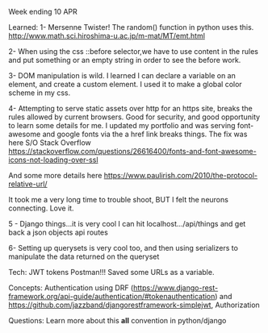 Week ending 10 APR

Learned:
1- Mersenne Twister! The random() function in python uses this. http://www.math.sci.hiroshima-u.ac.jp/m-mat/MT/emt.html

2- When using the css ::before selector,we have to use content in the rules and put something or an empty string in order to see the before work.

3- DOM manipulation is wild. I learned I can declare a variable on an element, and create a custom element. I used it to make a global color scheme in my css. 

4- Attempting to serve static assets over http for an https site, breaks the rules allowed by current browsers. Good for security, and good opportunity to learn some details for me. I updated my portfolio and was serving font-awesome and google fonts via the a href link breaks things. The fix was here S/O Stack Overflow https://stackoverflow.com/questions/26616400/fonts-and-font-awesome-icons-not-loading-over-ssl 

And some more details here https://www.paulirish.com/2010/the-protocol-relative-url/

It took me a very long time to trouble shoot, BUT I felt the neurons connecting. Love it.

5 - Django things...it is very cool I can hit localhost.../api/things and get back a json objects api routes

6- Setting up querysets is very cool too, and then using serializers to manipulate the data returned on the queryset

Tech:
JWT tokens
Postman!!! Saved some URLs as a variable.

Concepts:
Authentication using DRF (https://www.django-rest-framework.org/api-guide/authentication/#tokenauthentication) and https://github.com/jazzband/djangorestframework-simplejwt, Authorization

Questions:
Learn more about this __all__ convention in python/django 